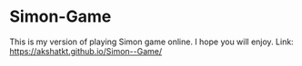 
# Simon-Game
This is my version of playing Simon game online. I hope you will enjoy.
Link: https://akshatkt.github.io/Simon--Game/

